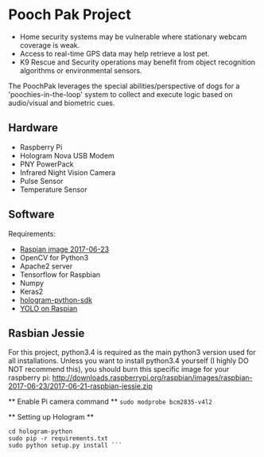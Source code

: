 # Pooch Pak Project

* Home security systems may be vulnerable where stationary webcam coverage is weak.
* Access to real-time GPS data may help retrieve a lost pet.
* K9 Rescue and Security operations may benefit from object recognition algorithms or environmental sensors.

The PoochPak leverages the special abilities/perspective of dogs for a 'poochies-in-the-loop' system to collect and execute logic based on audio/visual and biometric cues.

## Hardware
* Raspberry Pi
* Hologram Nova USB Modem
* PNY PowerPack
* Infrared Night Vision Camera
* Pulse Sensor
* Temperature Sensor

## Software
Requirements:
- [Raspian image 2017-06-23](http://ftp.jaist.ac.jp/pub/raspberrypi/raspbian/images/)
- OpenCV for Python3
- Apache2 server
- Tensorflow for Raspbian
- Numpy
- Keras2
- [hologram-python-sdk](https://github.com/hologram-io/hologram-python)
- [YOLO on Raspian](https://github.com/PiSimo/PiCamNN)

## Rasbian Jessie
For this project, python3.4 is required as the main python3 version used for all installations. Unless you want to
install python3.4 yourself (I highly DO NOT recommend this), you should burn this specific image for your raspberry pi:
http://downloads.raspberrypi.org/raspbian/images/raspbian-2017-06-23/2017-06-21-raspbian-jessie.zip

** Enable Pi camera command **
``` sudo modprobe bcm2835-v4l2 ```

** Setting up Hologram **
``` git clone https://github.com/hologram-io/hologram-python 
cd hologram-python 
sudo pip -r requirements.txt 
sudo python setup.py install ```

